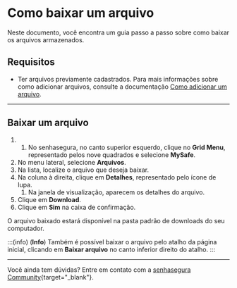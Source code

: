 # Como baixar um arquivo

Neste documento, você encontra um guia passo a passo sobre como baixar os arquivos armazenados.

## Requisitos
* Ter arquivos previamente cadastrados. Para mais informações sobre como adicionar arquivos, consulte a documentação [Como adicionar um arquivo](/v3-33/docs/pt/mysafe-files-add).

***

## Baixar um arquivo

1. 1. No senhasegura, no canto superior esquerdo, clique no **Grid Menu**, representado pelos nove quadrados e selecione **MySafe**.
2. No menu lateral, selecione **Arquivos**. 
3. Na lista, localize o arquivo que deseja baixar.
4. Na coluna à direita, clique em **Detalhes**, representado pelo ícone de lupa.
    1. Na janela de visualização, aparecem os detalhes do arquivo.
5. Clique em **Download**.
6. Clique em **Sim** na caixa de confirmação.

O arquivo baixado estará disponível na pasta padrão de downloads do seu computador.

:::(info) (**Info**)
Também é possível baixar o arquivo pelo atalho da página inicial, clicando em **Baixar arquivo** no canto inferior direito do atalho.
:::
***

Você ainda tem dúvidas? Entre em contato com a  [senhasegura Community](https://community.senhasegura.io/){target="_blank"}.
